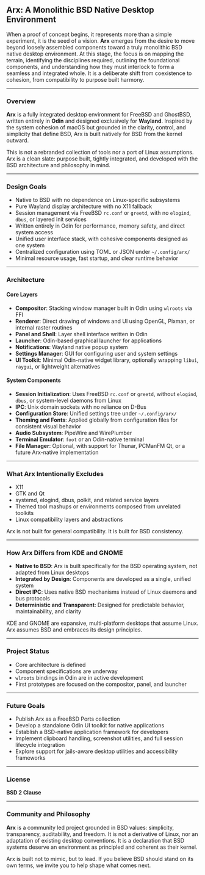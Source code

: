 ## **Arx: A Monolithic BSD Native Desktop Environment**

When a proof of concept begins, it represents more than a simple experiment, it is the seed of a vision. **Arx** emerges from the desire to move beyond loosely assembled components toward a truly monolithic BSD native desktop environment. At this stage, the focus is on mapping the terrain, identifying the disciplines required, outlining the foundational components, and understanding how they must interlock to form a seamless and integrated whole. It is a deliberate shift from coexistence to cohesion, from compatibility to purpose built harmony.

---

### **Overview**

**Arx** is a fully integrated desktop environment for FreeBSD and GhostBSD, written entirely in **Odin** and designed exclusively for **Wayland**. Inspired by the system cohesion of macOS but grounded in the clarity, control, and simplicity that define BSD, Arx is built natively for BSD from the kernel outward.

This is not a rebranded collection of tools nor a port of Linux assumptions. Arx is a clean slate: purpose built, tightly integrated, and developed with the BSD architecture and philosophy in mind.

---

### **Design Goals**

* Native to BSD with no dependence on Linux-specific subsystems
* Pure Wayland display architecture with no X11 fallback
* Session management via FreeBSD `rc.conf` or `greetd`, with no `elogind`, `dbus`, or layered init services
* Written entirely in Odin for performance, memory safety, and direct system access
* Unified user interface stack, with cohesive components designed as one system
* Centralized configuration using TOML or JSON under `~/.config/arx/`
* Minimal resource usage, fast startup, and clear runtime behavior

---

### **Architecture**

#### Core Layers

* **Compositor**: Stacking window manager built in Odin using `wlroots` via FFI
* **Renderer**: Direct drawing of windows and UI using OpenGL, Pixman, or internal raster routines
* **Panel and Shell**: Layer shell interface written in Odin
* **Launcher**: Odin-based graphical launcher for applications
* **Notifications**: Wayland native popup system
* **Settings Manager**: GUI for configuring user and system settings
* **UI Toolkit**: Minimal Odin-native widget library, optionally wrapping `libui`, `raygui`, or lightweight alternatives

#### System Components

* **Session Initialization**: Uses FreeBSD `rc.conf` or `greetd`, without `elogind`, `dbus`, or system-level daemons from Linux
* **IPC**: Unix domain sockets with no reliance on D-Bus
* **Configuration Store**: Unified settings tree under `~/.config/arx/`
* **Theming and Fonts**: Applied globally from configuration files for consistent visual behavior
* **Audio Subsystem**: PipeWire and WirePlumber
* **Terminal Emulator**: `foot` or an Odin-native terminal
* **File Manager**: Optional, with support for Thunar, PCManFM Qt, or a future Arx-native implementation

---

### **What Arx Intentionally Excludes**

* X11
* GTK and Qt
* systemd, elogind, dbus, polkit, and related service layers
* Themed tool mashups or environments composed from unrelated toolkits
* Linux compatibility layers and abstractions

Arx is not built for general compatibility. It is built for BSD consistency.

---

### **How Arx Differs from KDE and GNOME**

* **Native to BSD**: Arx is built specifically for the BSD operating system, not adapted from Linux desktops
* **Integrated by Design**: Components are developed as a single, unified system
* **Direct IPC**: Uses native BSD mechanisms instead of Linux daemons and bus protocols
* **Deterministic and Transparent**: Designed for predictable behavior, maintainability, and clarity

KDE and GNOME are expansive, multi-platform desktops that assume Linux. Arx assumes BSD and embraces its design principles.

---

### **Project Status**

* Core architecture is defined
* Component specifications are underway
* `wlroots` bindings in Odin are in active development
* First prototypes are focused on the compositor, panel, and launcher

---

### **Future Goals**

* Publish Arx as a FreeBSD Ports collection
* Develop a standalone Odin UI toolkit for native applications
* Establish a BSD-native application framework for developers
* Implement clipboard handling, screenshot utilities, and full session lifecycle integration
* Explore support for jails-aware desktop utilities and accessibility frameworks

---

### **License**

**BSD 2 Clause**

---

### **Community and Philosophy**

**Arx** is a community led project grounded in BSD values: simplicity, transparency, auditability, and freedom. It is not a derivative of Linux, nor an adaptation of existing desktop conventions. It is a declaration that BSD systems deserve an environment as principled and coherent as their kernel.

Arx is built not to mimic, but to lead. If you believe BSD should stand on its own terms, we invite you to help shape what comes next.

